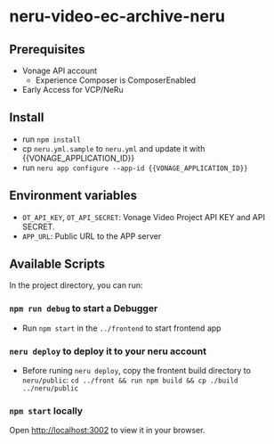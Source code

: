# neru-video-ec-archive-neru


## Prerequisites
- Vonage API account 
    - Experience Composer is ComposerEnabled
- Early Access for VCP/NeRu


## Install

- run `npm install`
- cp `neru.yml.sample` to `neru.yml` and update it with {{VONAGE_APPLICATION_ID}}
- run `neru app configure --app-id {{VONAGE_APPLICATION_ID}}`


## Environment variables
- `OT_API_KEY`, `OT_API_SECRET`:
    Vonage Video Project API KEY and API SECRET.
- `APP_URL`:
    Public URL to the APP server


## Available Scripts

In the project directory, you can run:

### `npm run debug` to start a Debugger
- Run `npm start` in the `../frontend` to start frontend app


### `neru deploy` to deploy it to your neru account
- Before runing `neru deploy`, copy the frontent build directory to `neru/public`: `cd ../front && run npm build && cp ./build ../neru/public`


### `npm start` locally

Open [http://localhost:3002](http://localhost:3002) to view it in your browser.



